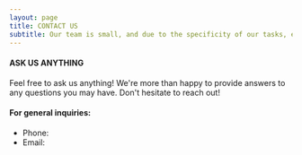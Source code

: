 ```yaml
---
layout: page
title: CONTACT US
subtitle: Our team is small, and due to the specificity of our tasks, email is the quickest method of contacting us. We make every effort to respond to all emails within 24 hours on weekdays (Monday to Friday).
---
```


#### ASK US ANYTHING

Feel free to ask us anything! We're more than happy to provide answers to any questions you may have. Don't hesitate to reach out!

#### For general inquiries:

- Phone:
- Email:


